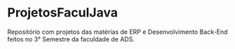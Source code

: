 # ProjetosFaculJava
Repositório com projetos das matérias de ERP e Desenvolvimento Back-End feitos no 3° Semestre da faculdade de ADS.
